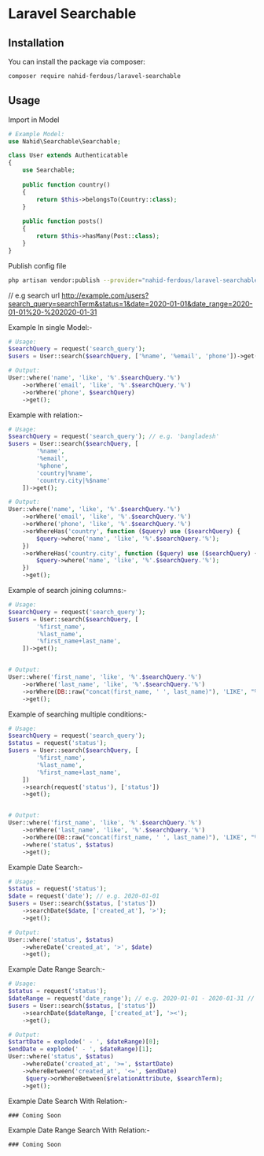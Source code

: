 # Laravel Searchable

## Installation

You can install the package via composer:

```sh
composer require nahid-ferdous/laravel-searchable
```

## Usage

Import in Model

```php
# Example Model:
use Nahid\Searchable\Searchable;

class User extends Authenticatable
{
    use Searchable;
    
    public function country()
    {
        return $this->belongsTo(Country::class);
    }
    
    public function posts()
    {
        return $this->hasMany(Post::class);
    }
}
```

Publish config file

```sh
php artisan vendor:publish --provider="nahid-ferdous/laravel-searchable"
```

// e.g search url http://example.com/users?search_query=searchTerm&status=1&date=2020-01-01&date_range=2020-01-01%20-%202020-01-31

Example In single Model:-

```php
# Usage:
$searchQuery = request('search_query');
$users = User::search($searchQuery, ['%name', '%email', 'phone'])->get();

# Output:
User::where('name', 'like', '%'.$searchQuery.'%')
    ->orWhere('email', 'like', '%'.$searchQuery.'%')
    ->orWhere('phone', $searchQuery)
    ->get();
```

Example with relation:-

```php
# Usage: 
$searchQuery = request('search_query'); // e.g. 'bangladesh'
$users = User::search($searchQuery, [
        '%name',
        '%email',
        '%phone',
        'country|%name',
        'country.city|%$name'
    ])->get();

# Output:
User::where('name', 'like', '%'.$searchQuery.'%')
    ->orWhere('email', 'like', '%'.$searchQuery.'%')
    ->orWhere('phone', 'like', '%'.$searchQuery.'%')
    ->orWhereHas('country', function ($query) use ($searchQuery) {
        $query->where('name', 'like', '%'.$searchQuery.'%');
    })
    ->orWhereHas('country.city', function ($query) use ($searchQuery) {
        $query->where('name', 'like', '%'.$searchQuery.'%');
    })
    ->get();
```

Example of search joining columns:-

```php
# Usage:
$searchQuery = request('search_query');
$users = User::search($searchQuery, [
        '%first_name',
        '%last_name',
        '%first_name+last_name',
    ])->get();


# Output:
User::where('first_name', 'like', '%'.$searchQuery.'%')
    ->orWhere('last_name', 'like', '%'.$searchQuery.'%')
    ->orWhere(DB::raw("concat(first_name, ' ', last_name)"), 'LIKE', "%" . $searchQuery . "%");
    ->get();
```

Example of searching multiple conditions:-

```php
# Usage:
$searchQuery = request('search_query');
$status = request('status');
$users = User::search($searchQuery, [
        '%first_name',
        '%last_name',
        '%first_name+last_name',
    ])
    ->search(request('status'), ['status'])
    ->get();


# Output:
User::where('first_name', 'like', '%'.$searchQuery.'%')
    ->orWhere('last_name', 'like', '%'.$searchQuery.'%')
    ->orWhere(DB::raw("concat(first_name, ' ', last_name)"), 'LIKE', "%" . $searchQuery . "%")
    ->where('status', $status)
    ->get();
```

Example Date Search:-

```php
# Usage:
$status = request('status');
$date = request('date'); // e.g. 2020-01-01 
$users = User::search($status, ['status'])
    ->searchDate($date, ['created_at'], '>');
    ->get();

# Output:
User::where('status', $status)
    ->whereDate('created_at', '>', $date)
    ->get();
```

Example Date Range Search:-

```php
# Usage:
$status = request('status');
$dateRange = request('date_range'); // e.g. 2020-01-01 - 2020-01-31 // Must be separated by space and -
$users = User::search($status, ['status'])
    ->searchDate($dateRange, ['created_at'], '><');
    ->get();

# Output:
$startDate = explode(' - ', $dateRange)[0];
$endDate = explode(' - ', $dateRange)[1];
User::where('status', $status)
    ->whereDate('created_at', '>=', $startDate)
    ->whereBetween('created_at', '<=', $endDate)
     $query->orWhereBetween($relationAttribute, $searchTerm);
    ->get();
```

Example Date Search With Relation:-

````
### Coming Soon
````

Example Date Range Search With Relation:-

````
### Coming Soon
````
